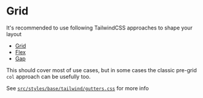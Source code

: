 # Grid

It's recommended to use following TailwindCSS approaches to shape your layout

* [Grid](https://tailwindcss.com/docs/grid-template-columns)
* [Flex](https://tailwindcss.com/docs/flex)
* [Gap](https://tailwindcss.com/docs/gap)

This should cover most of use cases, but in some cases the classic pre-grid `col` approach can be usefully too.

See [`src/styles/base/tailwind/gutters.css`](https://github.com/winduum/winduum/tree/main/src/styles/base/tailwind/gutters.css) for more info
